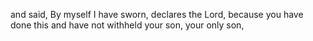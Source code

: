 and said, By myself I have sworn, declares the Lord, because you have done this and have not withheld your son, your only son,
